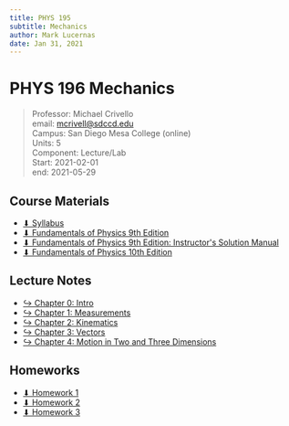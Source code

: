 ```yaml
---
title: PHYS 195
subtitle: Mechanics
author: Mark Lucernas
date: Jan 31, 2021
---
```



# PHYS 196 Mechanics
> Professor: Michael Crivello<br>
> email: mcrivell@sdccd.edu<br>
> Campus: San Diego Mesa College (online)<br>
> Units: 5<br>
> Component: Lecture/Lab<br>
> Start: 2021-02-01<br>
> end: 2021-05-29<br>

## Course Materials

- [⬇ Syllabus](file:../../../files/winter-2021/PHYS-195/syllabus.pdf)
- [⬇ Fundamentals of Physics 9th Edition](file:../../../files/winter-2021/PHYS-195/FundamentalsOfPhysics_9thEdition.pdf)
- [⬇ Fundamentals of Physics 9th Edition: Instructor's Solution Manual](file:../../../files/winter-2021/PHYS-195/FundamentalsOfPhysics_9thEdition_InstructorSolutionManual.pdf)
- [⬇ Fundamentals of Physics 10th Edition](file:../../../files/winter-2021/PHYS-195/FundamentalsOfPhysics_10thEdition.pdf)

## Lecture Notes

- [↪ Chapter 0: Intro](chapters/ch-0)
- [↪ Chapter 1: Measurements](chapters/ch-1)
- [↪ Chapter 2: Kinematics](chapters/ch-2)
- [↪ Chapter 3: Vectors](chapters/ch-3)
- [↪ Chapter 4: Motion in Two and Three Dimensions](chapters/ch-4)

## Homeworks

- [⬇ Homework 1](file:../../../files/winter-2021/PHYS-195/homeworks/homework_1.pdf)
- [⬇ Homework 2](file:../../../files/winter-2021/PHYS-195/homeworks/homework_2.pdf)
- [⬇ Homework 3](file:../../../files/winter-2021/PHYS-195/homeworks/homework_3.pdf)

